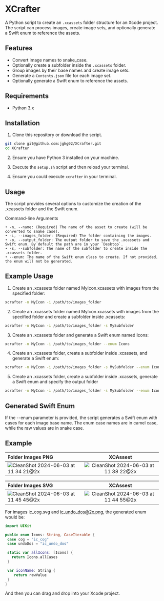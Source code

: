 # XCrafter


A Python script to create an `.xcassets` folder structure for an Xcode project. The script can process images, create image sets, and optionally generate a Swift enum to reference the assets.

## Features

- Convert image names to snake_case.
- Optionally create a subfolder inside the `.xcassets` folder.
- Group images by their base names and create image sets.
- Generate a `Contents.json` file for each image set.
- Optionally generate a Swift enum to reference the assets.

## Requirements

- Python 3.x

## Installation

1. Clone this repository or download the script.

```sh
git clone git@github.com:jghg02/XCrafter.git
cd XCrafter
```

2. Ensure you have Python 3 installed on your machine.

3. Execute the `setup.sh` script and then reload your terminal.

4. Ensure you could execute `xcrafter` in your terminal.

## Usage

The script provides several options to customize the creation of the .xcassets folder and the Swift enum.

Command-line Arguments

	• -n, --name: (Required) The name of the asset to create (will be converted to snake case).
	• -i, --images_folder: (Required) The folder containing the images.
	• -o, --output_folder: The output folder to save the .xcassets and Swift enum. By default the path are in your `Desktop`.
	• -s, --subfolder: The name of the subfolder to create inside the .xcassets folder.
	• --enum: The name of the Swift enum class to create. If not provided, the enum will not be generated.


## Example Usage

1.	Create an .xcassets folder named MyIcon.xcassets with images from the specified folder:
```sh
xcrafter -n MyIcon -i /path/to/images_folder
```

2. Create an .xcassets folder named MyIcon.xcassets with images from the specified folder and create a subfolder inside .xcassets:
```sh
xcrafter -n MyIcon -i /path/to/images_folder -s MySubfolder
```

3. Create an .xcassets folder and generate a Swift enum named Icons:
```sh
xcrafter -n MyIcon -i /path/to/images_folder --enum Icons
```

4. Create an .xcassets folder, create a subfolder inside .xcassets, and generate a Swift enum:
```sh
xcrafter -n MyIcon -i /path/to/images_folder -s MySubfolder --enum Icons
```

5. Create an .xcassets folder, create a subfolder inside .xcassets, generate a Swift enum and specify the output folder
```sh
xcrafter -n MyIcon -i /path/to/images_folder -s MySubfolder --enum Icons -o /your/path/here
```


## Generated Swift Enum

If the --enum parameter is provided, the script generates a Swift enum with cases for each image base name. The enum case names are in camel case, while the raw values are in snake case.

## Example

| Folder Images PNG  | XCAssest  | 
|:------------- |:---------------:|
| ![CleanShot 2024-06-03 at 11 34 21@2x](https://github.com/nicklockwood/SwiftFormat/assets/1470487/e8c30fe4-cb46-459b-85ff-b885bb0f5f1c)  | ![CleanShot 2024-06-03 at 11 38 22@2x](https://github.com/nicklockwood/SwiftFormat/assets/1470487/28c9ff21-543f-4997-87b7-96b1486b6961)          |


| Folder Images SVG  | XCAssest  | 
|:------------- |:---------------:|
| ![CleanShot 2024-06-03 at 11 45 45@2x](https://github.com/nicklockwood/SwiftFormat/assets/1470487/5941480a-cb09-4231-8fb6-2f2e1a1d9127) | ![CleanShot 2024-06-03 at 11 44 55@2x](https://github.com/nicklockwood/SwiftFormat/assets/1470487/d654068f-1a9f-485c-90e5-4ab14b92b4b3)  |

For images ic_cog.svg and ic_undo_dos@2x.png, the generated enum would be:

```swift
import UIKit

public enum Icons: String, CaseIterable {
 case cog = "ic_cog"
 case undoDos = "ic_undo_dos"

 static var allIcons: [Icons] {
   return Icons.allCases
 }

 var iconName: String {
    return rawValue
 }
}
```

And then you can drag and drop into your Xcode project. 
